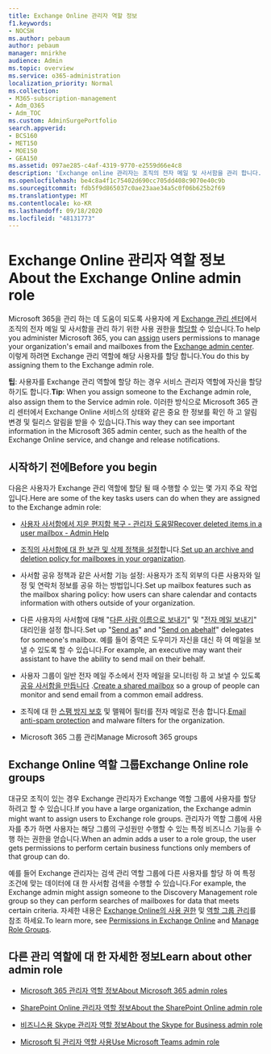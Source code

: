 ```yaml
---
title: Exchange Online 관리자 역할 정보
f1.keywords:
- NOCSH
ms.author: pebaum
author: pebaum
manager: mnirkhe
audience: Admin
ms.topic: overview
ms.service: o365-administration
localization_priority: Normal
ms.collection:
- M365-subscription-management
- Adm_O365
- Adm_TOC
ms.custom: AdminSurgePortfolio
search.appverid:
- BCS160
- MET150
- MOE150
- GEA150
ms.assetid: 097ae285-c4af-4319-9770-e2559d66e4c8
description: 'Exchange online 관리자는 조직의 전자 메일 및 사서함을 관리 합니다. 예를 들어 사용자 사서함에서 삭제 된 항목을 복구 합니다. '
ms.openlocfilehash: be4c8a4f1c75402d690cc705dd408c9070e40c9b
ms.sourcegitcommit: fdb5f9d865037c0ae23aae34a5c0f06b625b2f69
ms.translationtype: MT
ms.contentlocale: ko-KR
ms.lasthandoff: 09/18/2020
ms.locfileid: "48131773"
---
```

# <a name="about-the-exchange-online-admin-role"></a><span data-ttu-id="4a4c6-104">Exchange Online 관리자 역할 정보</span><span class="sxs-lookup"><span data-stu-id="4a4c6-104">About the Exchange Online admin role</span></span>

<span data-ttu-id="4a4c6-105">Microsoft 365을 관리 하는 데 도움이 되도록 사용자에 게 [Exchange 관리 센터](https://go.microsoft.com/fwlink/p/?LinkID=271807)에서 조직의 전자 메일 및 사서함을 관리 하기 위한 사용 권한을 [할당할](assign-admin-roles.md) 수 있습니다.</span><span class="sxs-lookup"><span data-stu-id="4a4c6-105">To help you administer Microsoft 365, you can [assign](assign-admin-roles.md) users permissions to manage your organization's email and mailboxes from the [Exchange admin center](https://go.microsoft.com/fwlink/p/?LinkID=271807).</span></span> <span data-ttu-id="4a4c6-106">이렇게 하려면 Exchange 관리 역할에 해당 사용자를 할당 합니다.</span><span class="sxs-lookup"><span data-stu-id="4a4c6-106">You do this by assigning them to the Exchange admin role.</span></span>
  
 <span data-ttu-id="4a4c6-107">**팁**: 사용자를 Exchange 관리 역할에 할당 하는 경우 서비스 관리자 역할에 자신을 할당 하기도 합니다.</span><span class="sxs-lookup"><span data-stu-id="4a4c6-107">**Tip**: When you assign someone to the Exchange admin role, also assign them to the Service admin role.</span></span> <span data-ttu-id="4a4c6-108">이러한 방식으로 Microsoft 365 관리 센터에서 Exchange Online 서비스의 상태와 같은 중요 한 정보를 확인 하 고 알림 변경 및 릴리스 알림을 받을 수 있습니다.</span><span class="sxs-lookup"><span data-stu-id="4a4c6-108">This way they can see important information in the Microsoft 365 admin center, such as the health of the Exchange Online service, and change and release notifications.</span></span>
  
## <a name="before-you-begin"></a><span data-ttu-id="4a4c6-109">시작하기 전에</span><span class="sxs-lookup"><span data-stu-id="4a4c6-109">Before you begin</span></span>

<span data-ttu-id="4a4c6-110">다음은 사용자가 Exchange 관리 역할에 할당 될 때 수행할 수 있는 몇 가지 주요 작업입니다.</span><span class="sxs-lookup"><span data-stu-id="4a4c6-110">Here are some of the key tasks users can do when they are assigned to the Exchange admin role:</span></span>
  
- [<span data-ttu-id="4a4c6-111">사용자 사서함에서 지운 편지함 복구 - 관리자 도움말</span><span class="sxs-lookup"><span data-stu-id="4a4c6-111">Recover deleted items in a user mailbox - Admin Help</span></span>](https://docs.microsoft.com/microsoft-365/enterprise/recover-deleted-items-in-a-mailbox)

- <span data-ttu-id="4a4c6-112">[조직의 사서함에 대 한 보관 및 삭제 정책을 설정](https://docs.microsoft.com/microsoft-365/compliance/set-up-an-archive-and-deletion-policy-for-mailboxes)합니다.</span><span class="sxs-lookup"><span data-stu-id="4a4c6-112">[Set up an archive and deletion policy for mailboxes in your organization](https://docs.microsoft.com/microsoft-365/compliance/set-up-an-archive-and-deletion-policy-for-mailboxes).</span></span>

- <span data-ttu-id="4a4c6-113">사서함 공유 정책과 같은 사서함 기능 설정: 사용자가 조직 외부의 다른 사용자와 일정 및 연락처 정보를 공유 하는 방법입니다.</span><span class="sxs-lookup"><span data-stu-id="4a4c6-113">Set up mailbox features such as the mailbox sharing policy: how users can share calendar and contacts information with others outside of your organization.</span></span>

- <span data-ttu-id="4a4c6-114">다른 사용자의 사서함에 대해 "[다른 사람 이름으로 보내기](give-mailbox-permissions-to-another-user.md#send-email-from-another-users-mailbox)" 및 "[전자 메일 보내기](give-mailbox-permissions-to-another-user.md#send-email-on-behalf-of-another-user)" 대리인을 설정 합니다.</span><span class="sxs-lookup"><span data-stu-id="4a4c6-114">Set up "[Send as](give-mailbox-permissions-to-another-user.md#send-email-from-another-users-mailbox)" and "[Send on abehalf](give-mailbox-permissions-to-another-user.md#send-email-on-behalf-of-another-user)" delegates for someone's mailbox.</span></span> <span data-ttu-id="4a4c6-115">예를 들어 중역은 도우미가 자신을 대신 하 여 메일을 보낼 수 있도록 할 수 있습니다.</span><span class="sxs-lookup"><span data-stu-id="4a4c6-115">For example, an executive may want their assistant to have the ability to send mail on their behalf.</span></span>

- <span data-ttu-id="4a4c6-116">사용자 그룹이 일반 전자 메일 주소에서 전자 메일을 모니터링 하 고 보낼 수 있도록 [공유 사서함을 만듭니다](../email/create-a-shared-mailbox.md) .</span><span class="sxs-lookup"><span data-stu-id="4a4c6-116">[Create a shared mailbox](../email/create-a-shared-mailbox.md) so a group of people can monitor and send email from a common email address.</span></span>

- <span data-ttu-id="4a4c6-117">조직에 대 한 [스팸 방지 보호](https://docs.microsoft.com/microsoft-365/security/office-365-security/anti-spam-protection) 및 맬웨어 필터를 전자 메일로 전송 합니다.</span><span class="sxs-lookup"><span data-stu-id="4a4c6-117">[Email anti-spam protection](https://docs.microsoft.com/microsoft-365/security/office-365-security/anti-spam-protection) and malware filters for the organization.</span></span>

- <span data-ttu-id="4a4c6-118">Microsoft 365 그룹 관리</span><span class="sxs-lookup"><span data-stu-id="4a4c6-118">Manage Microsoft 365 groups</span></span>

## <a name="exchange-online-role-groups"></a><span data-ttu-id="4a4c6-119">Exchange Online 역할 그룹</span><span class="sxs-lookup"><span data-stu-id="4a4c6-119">Exchange Online role groups</span></span>

<span data-ttu-id="4a4c6-120">대규모 조직이 있는 경우 Exchange 관리자가 Exchange 역할 그룹에 사용자를 할당 하려고 할 수 있습니다.</span><span class="sxs-lookup"><span data-stu-id="4a4c6-120">If you have a large organization, the Exchange admin might want to assign users to Exchange role groups.</span></span> <span data-ttu-id="4a4c6-121">관리자가 역할 그룹에 사용자를 추가 하면 사용자는 해당 그룹의 구성원만 수행할 수 있는 특정 비즈니스 기능을 수행 하는 권한을 얻습니다.</span><span class="sxs-lookup"><span data-stu-id="4a4c6-121">When an admin adds a user to a role group, the user gets permissions to perform certain business functions only members of that group can do.</span></span>
  
 <span data-ttu-id="4a4c6-122">예를 들어 Exchange 관리자는 검색 관리 역할 그룹에 다른 사용자를 할당 하 여 특정 조건에 맞는 데이터에 대 한 사서함 검색을 수행할 수 있습니다.</span><span class="sxs-lookup"><span data-stu-id="4a4c6-122">For example, the Exchange admin might assign someone to the Discovery Management role group so they can perform searches of mailboxes for data that meets certain criteria.</span></span> <span data-ttu-id="4a4c6-123">자세한 내용은 [Exchange Online의 사용 권한](https://docs.microsoft.com/exchange/permissions-exo/permissions-exo) 및 [역할 그룹 관리](https://docs.microsoft.com/exchange/manage-role-groups-exchange-2013-help)를 참조 하세요.</span><span class="sxs-lookup"><span data-stu-id="4a4c6-123">To learn more, see [Permissions in Exchange Online](https://docs.microsoft.com/exchange/permissions-exo/permissions-exo) and [Manage Role Groups](https://docs.microsoft.com/exchange/manage-role-groups-exchange-2013-help).</span></span>
  
## <a name="learn-about-other-admin-role"></a><span data-ttu-id="4a4c6-124">다른 관리 역할에 대 한 자세한 정보</span><span class="sxs-lookup"><span data-stu-id="4a4c6-124">Learn about other admin role</span></span>

- [<span data-ttu-id="4a4c6-125">Microsoft 365 관리자 역할 정보</span><span class="sxs-lookup"><span data-stu-id="4a4c6-125">About Microsoft 365 admin roles</span></span>](about-admin-roles.md)

- [<span data-ttu-id="4a4c6-126">SharePoint Online 관리자 역할 정보</span><span class="sxs-lookup"><span data-stu-id="4a4c6-126">About the SharePoint Online admin role</span></span>](https://docs.microsoft.com/sharepoint/sharepoint-admin-role)

- [<span data-ttu-id="4a4c6-127">비즈니스용 Skype 관리자 역할 정보</span><span class="sxs-lookup"><span data-stu-id="4a4c6-127">About the Skype for Business admin role</span></span>](https://docs.microsoft.com/skypeforbusiness/skype-for-business-online)

- [<span data-ttu-id="4a4c6-128">Microsoft 팀 관리자 역할 사용</span><span class="sxs-lookup"><span data-stu-id="4a4c6-128">Use Microsoft Teams admin role</span></span>](https://docs.microsoft.com/MicrosoftTeams/using-admin-roles) 